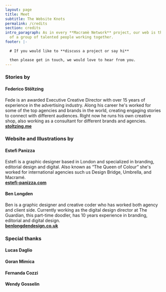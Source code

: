```yaml
---
layout: page
title: Meet 
subtitle: The Website Knots
permalink: /credits
section: credits
intro_paragraph: As in every **Macramè Network** project, our web is the result
  of a group of talented people working together.
footer: |-
  
  # If you would like to **discuss a project or say hi**

  then please get in touch, we would love to hear from you.
---
```

### **Stories by**

#### **Federico Stöltzing**

Fede is an awarded Executive Creative Director with over 15 years of experience in the advertising industry.
Along his career he's worked for some of the top agencies and brands in the world, creating engaging stories to connect with different audiences.
Right now he runs his own creative shop, also working as a consultant for different brands and agencies.<br/>
**[stoltzing.me](stoltzing.me)**


### Website and Illustrations by

#### **Estefi Panizza**

Estefi is a graphic designer based in London and specialized in branding, editorial design and digital.
Also known as “The Queen of Colour” she's worked for international agencies such us Design Bridge, Umbrella, and Macramé.<br/>
**[estefi-panizza.com](estefi-panizza.com)**

#### **Ben Longden**

Ben is a graphic designer and creative coder who has worked both agency and client side. Currently working as the digital design director at The Guardian, this part-time doodler, has 10 years experience in branding, editorial and digital design.<br/>
**[benlongdendesign.co.uk](benlongdendesign.co.uk)**


### **Special thanks**

#### **Lucas Daglio**

#### **Goran Mimica**

#### **Fernanda Cozzi**

#### **Wendy Gosselin**
